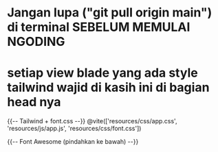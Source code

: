 # Jangan lupa ("git pull origin main") di terminal SEBELUM MEMULAI NGODING

# setiap view blade yang ada style tailwind wajid di kasih ini di bagian head nya 

  {{-- Tailwind + font.css --}}
  @vite(['resources/css/app.css', 'resources/js/app.js', 'resources/css/font.css'])

  {{-- Font Awesome (pindahkan ke bawah) --}}
  <link rel="stylesheet" href="https://cdnjs.cloudflare.com/ajax/libs/font-awesome/7.0.1/css/all.min.css" integrity="sha512-2SwdPD6INVrV/lHTZbO2nodKhrnDdJK9/kg2XD1r9uGqPo1cUbujc+IYdlYdEErWNu69gVcYgdxlmVmzTWnetw==" crossorigin="anonymous" referrerpolicy="no-referrer" />
